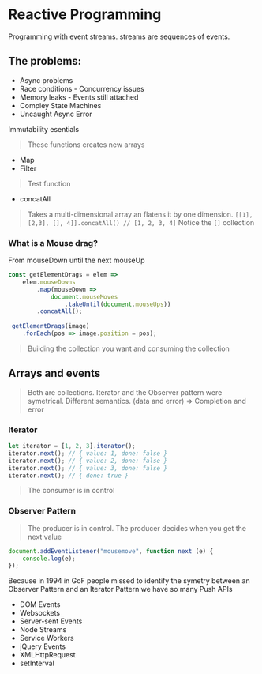 # Reactive Programming
Programming with event streams. streams are sequences of events.

## The problems:
- Async problems
- Race conditions - Concurrency issues
- Memory leaks - Events still attached
- Compley State Machines
- Uncaught Async Error

Immutability esentials
> These functions creates new arrays
- Map
- Filter
> Test function
- concatAll
> Takes a multi-dimensional array an flatens it by one dimension. `[[1], [2,3], [], 4]].concatAll() // [1, 2, 3, 4]` Notice the `[]` collection

### What is a Mouse drag?
From mouseDown until the next mouseUp
``` javascript
const getElementDrags = elem =>
    elem.mouseDowns
        .map(mouseDown =>
            document.mouseMoves
                .takeUntil(document.mouseUps))
        .concatAll();
        
 getElementDrags(image)
    .forEach(pos => image.position = pos);
```

> Building the collection you want
and consuming the collection

## Arrays and events
> Both are collections. Iterator and the Observer pattern were symetrical.
Different semantics. (data and error) => Completion and error

###  Iterator 
``` javascript
let iterator = [1, 2, 3].iterator();
iterator.next(); // { value: 1, done: false }
iterator.next(); // { value: 2, done: false }
iterator.next(); // { value: 3, done: false }
iterator.next(); // { done: true }
```
> The consumer is in control

### Observer Pattern
> The producer is in control. The producer decides when you get the next value
``` javascript
document.addEventListener("mousemove", function next (e) {
    console.log(e);
});
```

Because in 1994 in GoF people missed to identify the symetry between an Observer Pattern and an Iterator Pattern we have so many Push APIs
- DOM Events
- Websockets
- Server-sent Events
- Node Streams
- Service Workers
- jQuery Events
- XMLHttpRequest
- setInterval